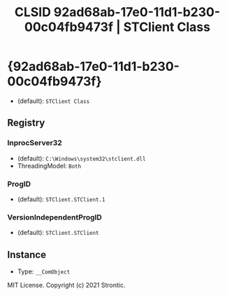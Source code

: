 ﻿---
title: "CLSID 92ad68ab-17e0-11d1-b230-00c04fb9473f | STClient Class"
excerpt: What is COM-Object CLSID 92ad68ab-17e0-11d1-b230-00c04fb9473f?
---

# {92ad68ab-17e0-11d1-b230-00c04fb9473f}

* (default): `STClient Class`

## Registry


### InprocServer32

* (default): `C:\Windows\system32\stclient.dll`
* ThreadingModel: `Both`

### ProgID

* (default): `STClient.STClient.1`

### VersionIndependentProgID

* (default): `STClient.STClient`

## Instance

* Type: `__ComObject`

MIT License. Copyright (c) 2021 Strontic.


